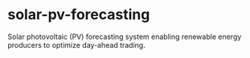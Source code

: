 # solar-pv-forecasting
Solar photovoltaic (PV) forecasting system enabling renewable energy producers to optimize day-ahead trading.
